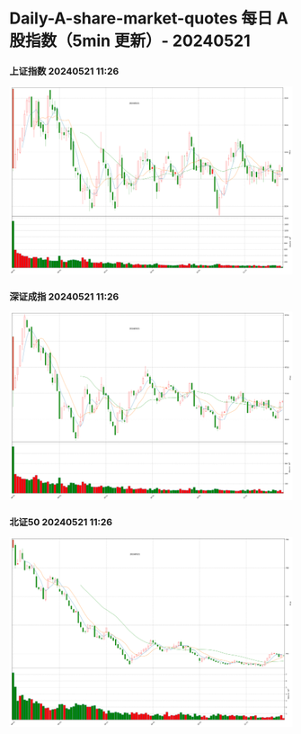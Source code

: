 
# Daily-A-share-market-quotes 每日 A 股指数（5min 更新）- 20240521

### 上证指数 20240521 11:26
![](./fig/2024/5/20240521-sh000001.png)

### 深证成指 20240521 11:26
![](./fig/2024/5/20240521-sz399001.png)

### 北证50 20240521 11:26
![](./fig/2024/5/20240521-bj899050.png)
